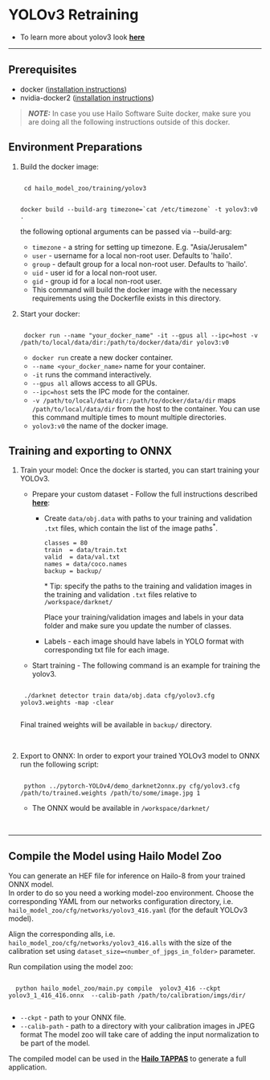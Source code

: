 # YOLOv3 Retraining
  * To learn more about yolov3 look [**here**](https://github.com/hailo-ai/darknet)
---

## Prerequisites
  * docker ([installation instructions](https://docs.docker.com/engine/install/ubuntu/))
  * nvidia-docker2 ([installation instructions](https://docs.nvidia.com/datacenter/cloud-native/container-toolkit/install-guide.html))
  > **_NOTE:_**  In case you use Hailo Software Suite docker, make sure you are doing all the following instructions outside of this docker.
## Environment Preparations
  1. Build the docker image:
      
      <code stage="docker_build">
      cd <span val="dockerfile_path">hailo_model_zoo/training/yolov3</span>

      docker build --build-arg timezone=\`cat /etc/timezone\` -t yolov3:v0 .
      </code>

      the following optional arguments can be passed via --build-arg:
      
      - `timezone` - a string for setting up timezone. E.g. "Asia/Jerusalem"
      - `user` - username for a local non-root user. Defaults to 'hailo'.
      - `group` - default group for a local non-root user. Defaults to 'hailo'.
      - `uid` - user id for a local non-root user.
      - `gid` - group id for a local non-root user.
      - This command will build the docker image with the necessary requirements using the Dockerfile exists in this directory.

  2. Start your docker:
      
      <code stage="docker_run">
      docker run <span val="replace_none">--name "your_docker_name"</span> -it --gpus all --ipc=host -v <span val="local_vol_path">/path/to/local/data/dir</span>:<span val="docker_vol_path">/path/to/docker/data/dir</span> yolov3:v0
      </code>

      - `docker run` create a new docker container.
      - `--name <your_docker_name>` name for your container.
      - `-it` runs the command interactively.
      - `--gpus all` allows access to all GPUs.
      - `--ipc=host` sets the IPC mode for the container.
      - `-v /path/to/local/data/dir:/path/to/docker/data/dir` maps `/path/to/local/data/dir` from the host to the container. You can use this command multiple times to mount multiple directories.
      - `yolov3:v0` the name of the docker image.

## Training and exporting to ONNX
  1. Train your model:
    Once the docker is started, you can start training your YOLOv3.
      * Prepare your custom dataset - Follow the full instructions described [**here**](https://github.com/AlexeyAB/darknet#how-to-train-to-detect-your-custom-objects):

        * Create `data/obj.data` with paths to your training and validation `.txt` files, which contain the list of the image paths<sup>*</sup>.
          ```
          classes = 80
          train  = data/train.txt
          valid  = data/val.txt
          names = data/coco.names
          backup = backup/
          ```
          \* Tip: specify the paths to the training and validation images in the training and validation `.txt` files relative to `/workspace/darknet/`

          Place your training/validation images and labels in your data folder and make sure you update the number of classes.
        * Labels - each image should have labels in YOLO format with corresponding txt file for each image.

      * Start training - The following command is an example for training the yolov3.
      
      <code stage="retrain">
      ./darknet detector train <span val="docker_obj_data_path">data/obj.data</span> cfg/yolov3.cfg yolov3.weights -map -clear
      </code>

      Final trained weights will be available in <code>backup/</code> directory.
  <br>

  2. Export to ONNX:
  In order to export your trained YOLOv3 model to ONNX run the following script:
      
      <code stage="export">
      python ../pytorch-YOLOv4/demo_darknet2onnx.py cfg/yolov3.cfg <span val="docker_path_to_trained_model">/path/to/trained.weights</span> <span val="docker_path_to_image">/path/to/some/image.jpg</span> 1
      </code>

      - The ONNX would be available in <code>/workspace/darknet/</code>

<br>

---

## Compile the Model using Hailo Model Zoo
  You can generate an HEF file for inference on Hailo-8 from your trained ONNX model.  
  In order to do so you need a working model-zoo environment.
  Choose the corresponding YAML from our networks configuration directory, i.e. <code>hailo_model_zoo/cfg/networks/yolov3_416.yaml</code> (for the default YOLOv3 model).

  Align the corresponding alls, i.e. <code>hailo_model_zoo/cfg/networks/yolov3_416.alls</code> with the size of the calibration set using <code>dataset_size=<number_of_jpgs_in_folder></code> parameter.

  Run compilation using the model zoo:
  
  <code stage="compile">
  python <span val="mz_main_path">hailo_model_zoo/main.py</span> compile  yolov3_416 --ckpt <span val="local_path_to_onnx">yolov3_1_416_416.onnx</span>  --calib-path <span val="calib_set_path">/path/to/calibration/imgs/dir/</span>
  </code>

  * <code>--ckpt</code> - path to your ONNX  file.
  * <code>--calib-path</code> - path to a  directory with your calibration images in  JPEG format
  The model zoo will take care of adding  the input normalization to be part of the  model.

  The compiled model can be used in the [**Hailo TAPPAS**](https://hailo.ai/developer-zone/tappas-apps-toolkit/) to generate a full application.  <br>
